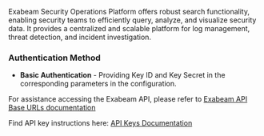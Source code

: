 Exabeam Security Operations Platform offers robust search functionality, enabling security teams to efficiently query, analyze, and visualize security data. It provides a centralized and scalable platform for log management, threat detection, and incident investigation.

### Authentication Method
 - **Basic Authentication** - Providing Key ID and Key Secret in the corresponding   parameters in the configuration.


For assistance accessing the Exabeam API, please refer to [Exabeam API Base URLs documentation](https://developers.exabeam.com/exabeam/docs/exabeam-api-base-urls)

Find API key instructions here: [API Keys Documentation](https://developers.exabeam.com/exabeam/docs/api-keys)

